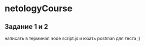 # netologyCourse

## Задание 1 и 2

написать в терминал node script.js и юзать postman для теста ;)
